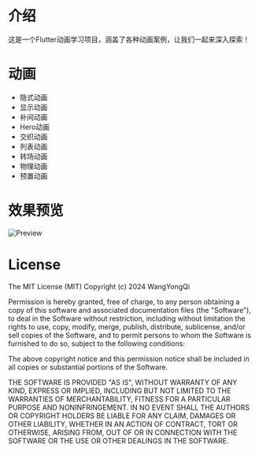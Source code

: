 # 介绍
这是一个Flutter动画学习项目，涵盖了各种动画案例，让我们一起来深入探索！

# 动画
- 隐式动画
- 显示动画
- 补间动画
- Hero动画
- 交织动画
- 列表动画
- 转场动画
- 物理动画
- 预置动画

# 效果预览
![Preview](https://github.com/wyqlxf/flutter_anim_example/blob/master/preview_images/anim_example.gif)

# License
The MIT License (MIT) Copyright (c) 2024 WangYongQi

Permission is hereby granted, free of charge, to any person obtaining a copy
of this software and associated documentation files (the "Software"), to deal
in the Software without restriction, including without limitation the rights
to use, copy, modify, merge, publish, distribute, sublicense, and/or sell
copies of the Software, and to permit persons to whom the Software is
furnished to do so, subject to the following conditions:

The above copyright notice and this permission notice shall be included in all
copies or substantial portions of the Software.

THE SOFTWARE IS PROVIDED "AS IS", WITHOUT WARRANTY OF ANY KIND, EXPRESS OR
IMPLIED, INCLUDING BUT NOT LIMITED TO THE WARRANTIES OF MERCHANTABILITY,
FITNESS FOR A PARTICULAR PURPOSE AND NONINFRINGEMENT. IN NO EVENT SHALL THE
AUTHORS OR COPYRIGHT HOLDERS BE LIABLE FOR ANY CLAIM, DAMAGES OR OTHER
LIABILITY, WHETHER IN AN ACTION OF CONTRACT, TORT OR OTHERWISE, ARISING FROM,
OUT OF OR IN CONNECTION WITH THE SOFTWARE OR THE USE OR OTHER DEALINGS IN THE
SOFTWARE.